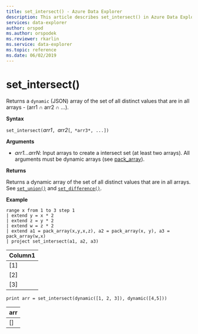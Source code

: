 ```yaml
---
title: set_intersect() - Azure Data Explorer
description: This article describes set_intersect() in Azure Data Explorer.
services: data-explorer
author: orspod
ms.author: orspodek
ms.reviewer: rkarlin
ms.service: data-explorer
ms.topic: reference
ms.date: 06/02/2019
---
```

# set_intersect()

Returns a `dynamic` (JSON) array of the set of all distinct values that are in all arrays - (arr1 ∩ arr2 ∩ ...).

**Syntax**

`set_intersect(`*arr1*`, `*arr2*`[`,` *arr3*, ...])`

**Arguments**

* *arr1...arrN*: Input arrays to create a intersect set (at least two arrays). All arguments must be dynamic arrays (see [pack_array](packarrayfunction.md)). 

**Returns**

Returns a dynamic array of the set of all distinct values that are in all arrays. See [`set_union()`](setunionfunction.md) and [`set_difference()`](setdifferencefunction.md).

**Example**

<!-- csl: https://help.kusto.windows.net:443/Samples -->
```kusto
range x from 1 to 3 step 1
| extend y = x * 2
| extend z = y * 2
| extend w = z * 2
| extend a1 = pack_array(x,y,x,z), a2 = pack_array(x, y), a3 = pack_array(w,x)
| project set_intersect(a1, a2, a3)
```

|Column1|
|---|
|[1]|
|[2]|
|[3]|

<!-- csl: https://help.kusto.windows.net:443/Samples -->
```kusto
print arr = set_intersect(dynamic([1, 2, 3]), dynamic([4,5]))
```

|arr|
|---|
|[]|
